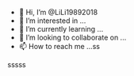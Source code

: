 - 👋 Hi, I’m @LiLi19892018
- 👀 I’m interested in ...
- 🌱 I’m currently learning ...
- 💞️ I’m looking to collaborate on ...
- 📫 How to reach me ...ss


sssss

<!---
LiLi19892018/LiLi19892018 is a ✨ special ✨ repository because its `README.md` (this file) appears on your GitHub profile.
You can click the Preview link to take a look at your changes.
--->
